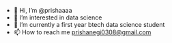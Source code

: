 - 👋 Hi, I’m @prishaaaa
- 👀 I’m interested in data science
- 🌱 I’m currently a first year btech data science student
- 📫 How to reach me prishanegi0308@gmail.com

<!---
prishaaaa/prishaaaa is a ✨ special ✨ repository because its `README.md` (this file) appears on your GitHub profile.
You can click the Preview link to take a look at your changes.
--->
